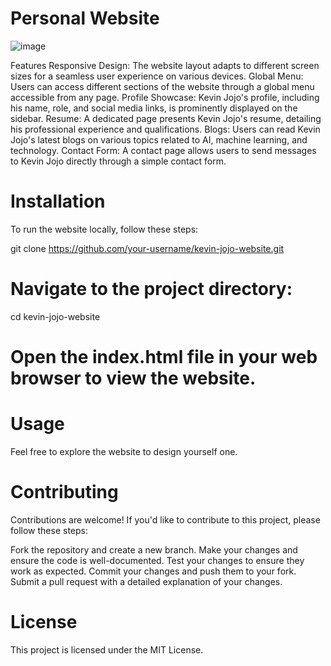 # Personal Website

![image](https://github.com/Kevinjojo2003/portfolio_website/assets/140486045/42c7ef1e-6fbe-40ef-bdc1-dad0ba2107bb)


Features
Responsive Design: The website layout adapts to different screen sizes for a seamless user experience on various devices.
Global Menu: Users can access different sections of the website through a global menu accessible from any page.
Profile Showcase: Kevin Jojo's profile, including his name, role, and social media links, is prominently displayed on the sidebar.
Resume: A dedicated page presents Kevin Jojo's resume, detailing his professional experience and qualifications.
Blogs: Users can read Kevin Jojo's latest blogs on various topics related to AI, machine learning, and technology.
Contact Form: A contact page allows users to send messages to Kevin Jojo directly through a simple contact form.

# Installation
To run the website locally, follow these steps:

git clone https://github.com/your-username/kevin-jojo-website.git

# Navigate to the project directory:
cd kevin-jojo-website

# Open the index.html file in your web browser to view the website.

# Usage

Feel free to explore the website to design yourself one.

# Contributing
Contributions are welcome! If you'd like to contribute to this project, please follow these steps:

Fork the repository and create a new branch.
Make your changes and ensure the code is well-documented.
Test your changes to ensure they work as expected.
Commit your changes and push them to your fork.
Submit a pull request with a detailed explanation of your changes.

# License
This project is licensed under the MIT License.

